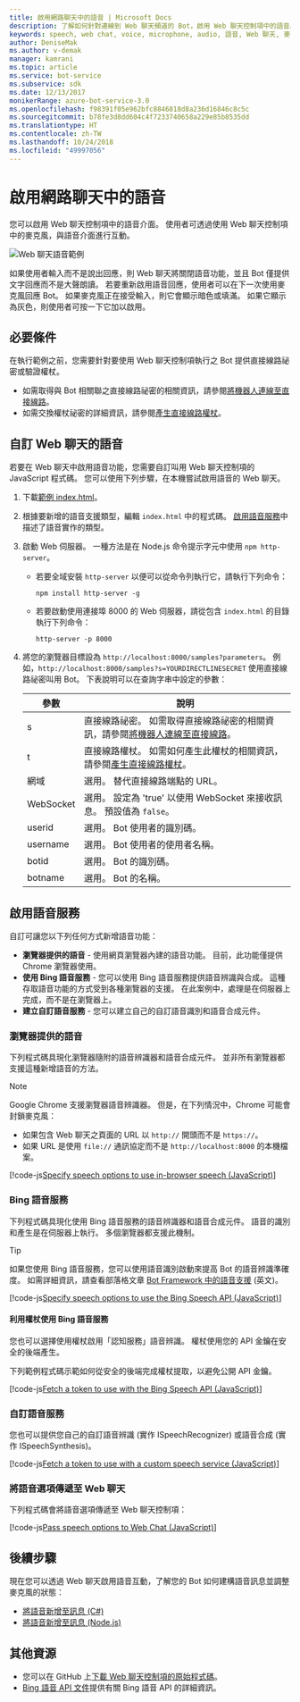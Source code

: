 ```yaml
---
title: 啟用網路聊天中的語音 | Microsoft Docs
description: 了解如何針對連線到 Web 聊天頻道的 Bot，啟用 Web 聊天控制項中的語音。
keywords: speech, web chat, voice, microphone, audio, 語音, Web 聊天, 麥克風, 音訊
author: DeniseMak
ms.author: v-demak
manager: kamrani
ms.topic: article
ms.service: bot-service
ms.subservice: sdk
ms.date: 12/13/2017
monikerRange: azure-bot-service-3.0
ms.openlocfilehash: f98391f05e962bfc8846818d8a236d16846c8c5c
ms.sourcegitcommit: b78fe3d8dd604c4f7233740658a229e85b8535dd
ms.translationtype: HT
ms.contentlocale: zh-TW
ms.lasthandoff: 10/24/2018
ms.locfileid: "49997056"
---
```

# <a name="enable-speech-in-web-chat"></a>啟用網路聊天中的語音
您可以啟用 Web 聊天控制項中的語音介面。 使用者可透過使用 Web 聊天控制項中的麥克風，與語音介面進行互動。

![Web 聊天語音範例](~/media/bot-service-channel-webchat/webchat-sample-speech.png)

如果使用者輸入而不是說出回應，則 Web 聊天將關閉語音功能，並且 Bot 僅提供文字回應而不是大聲朗讀。 若要重新啟用語音回應，使用者可以在下一次使用麥克風回應 Bot。 如果麥克風正在接受輸入，則它會顯示暗色或填滿。 如果它顯示為灰色，則使用者可按一下它加以啟用。

## <a name="prerequisites"></a>必要條件

  在執行範例之前，您需要針對要使用 Web 聊天控制項執行之 Bot 提供直接線路祕密或驗證權杖。 
  * 如需取得與 Bot 相關聯之直接線路祕密的相關資訊，請參閱[將機器人連線至直接線路](bot-service-channel-connect-directline.md)。
  * 如需交換權杖祕密的詳細資訊，請參閱[產生直接線路權杖](rest-api/bot-framework-rest-direct-line-3-0-authentication.md)。

## <a name="customizing-web-chat-for-speech"></a>自訂 Web 聊天的語音
若要在 Web 聊天中啟用語音功能，您需要自訂叫用 Web 聊天控制項的 JavaScript 程式碼。 您可以使用下列步驟，在本機嘗試啟用語音的 Web 聊天。

1. 下載[範例 index.html](https://aka.ms/web-chat-speech-sample)。 <!-- this aka.ms link needs to be updated if the sample location changes -->
2. 根據要新增的語音支援類型，編輯 `index.html` 中的程式碼。 [啟用語音服務](#enable-speech-services)中描述了語音實作的類型。 
3. 啟動 Web 伺服器。 一種方法是在 Node.js 命令提示字元中使用 `npm http-server`。

   * 若要全域安裝 `http-server` 以便可以從命令列執行它，請執行下列命令：

     ```
     npm install http-server -g
     ```

   * 若要啟動使用連接埠 8000 的 Web 伺服器，請從包含 `index.html` 的目錄執行下列命令：

     ```
     http-server -p 8000
     ```
4. 將您的瀏覽器目標設為 `http://localhost:8000/samples?parameters`。 例如，`http://localhost:8000/samples?s=YOURDIRECTLINESECRET` 使用直接線路祕密叫用 Bot。 下表說明可以在查詢字串中設定的參數：

   | 參數 | 說明 |
   |-----------|-------------|
   | s | 直接線路祕密。 如需取得直接線路祕密的相關資訊，請參閱[將機器人連線至直接線路](bot-service-channel-connect-directline.md)。 |
   | t | 直接線路權杖。 如需如何產生此權杖的相關資訊，請參閱[產生直接線路權杖](rest-api/bot-framework-rest-direct-line-3-0-authentication.md)。 |
   | 網域 | 選用。 替代直接線路端點的 URL。  |
   | WebSocket | 選用。 設定為 'true' 以使用 WebSocket 來接收訊息。 預設值為 `false`。 |
   | userid | 選用。 Bot 使用者的識別碼。  |
   | username | 選用。 Bot 使用者的使用者名稱。  |
   | botid | 選用。 Bot 的識別碼。 |
   | botname | 選用。 Bot 的名稱。 |


## <a name="enable-speech-services"></a>啟用語音服務
自訂可讓您以下列任何方式新增語音功能：

* **瀏覽器提供的語音** - 使用網頁瀏覽器內建的語音功能。 目前，此功能僅提供 Chrome 瀏覽器使用。
* **使用 Bing 語音服務** - 您可以使用 Bing 語音服務提供語音辨識與合成。 這種存取語音功能的方式受到各種瀏覽器的支援。 在此案例中，處理是在伺服器上完成，而不是在瀏覽器上。
* **建立自訂語音服務** - 您可以建立自己的自訂語音識別和語音合成元件。

### <a name="browser-provided-speech"></a>瀏覽器提供的語音

下列程式碼具現化瀏覽器隨附的語音辨識器和語音合成元件。 並非所有瀏覽器都支援這種新增語音的方法。 

> [!NOTE] 
> Google Chrome 支援瀏覽器語音辨識器。 但是，在下列情況中，Chrome 可能會封鎖麥克風：
> * 如果包含 Web 聊天之頁面的 URL 以 `http://` 開頭而不是 `https://`。
> * 如果 URL 是使用 `file://` 通訊協定而不是 `http://localhost:8000` 的本機檔案。

[!code-js[Specify speech options to use in-browser speech (JavaScript)](./includes/code/bot-service-channel-connect-webchat-speech.js#BrowserSpeech)]

### <a name="bing-speech-service"></a>Bing 語音服務

下列程式碼具現化使用 Bing 語音服務的語音辨識器和語音合成元件。 語音的識別和產生是在伺服器上執行。 多個瀏覽器都支援此機制。 

> [!TIP]
> 如果您使用 Bing 語音服務，您可以使用語音識別啟動來提高 Bot 的語音辨識準確度。 如需詳細資訊，請查看部落格文章 [Bot Framework 中的語音支援](https://blog.botframework.com/2017/06/26/Speech-To-Text) \(英文\)。

[!code-js[Specify speech options to use the Bing Speech API (JavaScript)](./includes/code/bot-service-channel-connect-webchat-speech.js#BingSpeech)]

#### <a name="use-the-bing-speech-service-with-a-token"></a>利用權杖使用 Bing 語音服務

您也可以選擇使用權杖啟用「認知服務」語音辨識。 權杖使用您的 API 金鑰在安全的後端產生。

下列範例程式碼示範如何從安全的後端完成權杖提取，以避免公開 API 金鑰。

[!code-js[Fetch a token to use with the Bing Speech API (JavaScript)](./includes/code/bot-service-channel-connect-webchat-speech.js#FetchToken)]

### <a name="custom-speech-service"></a>自訂語音服務

您也可以提供您自己的自訂語音辨識 (實作 ISpeechRecognizer) 或語音合成 (實作 ISpeechSynthesis)。 

[!code-js[Fetch a token to use with a custom speech service (JavaScript)](./includes/code/bot-service-channel-connect-webchat-speech.js#CustomSpeechService)]

### <a name="pass-the-speech-options-to-web-chat"></a>將語音選項傳遞至 Web 聊天

下列程式碼會將語音選項傳遞至 Web 聊天控制項：

[!code-js[Pass speech options to Web Chat (JavaScript)](./includes/code/bot-service-channel-connect-webchat-speech.js#PassSpeechOptionsToWebChat)]

## <a name="next-steps"></a>後續步驟
現在您可以透過 Web 聊天啟用語音互動，了解您的 Bot 如何建構語音訊息並調整麥克風的狀態：
* [將語音新增至訊息 (C#)](dotnet/bot-builder-dotnet-text-to-speech.md)
* [將語音新增至訊息 (Node.js)](nodejs/bot-builder-nodejs-text-to-speech.md)

## <a name="additional-resources"></a>其他資源

* 您可以在 GitHub 上[下載 Web 聊天控制項的原始程式碼](https://github.com/Microsoft/BotFramework-WebChat)。
* [Bing 語音 API 文件](https://docs.microsoft.com/azure/cognitive-services/speech/home)提供有關 Bing 語音 API 的詳細資訊。

